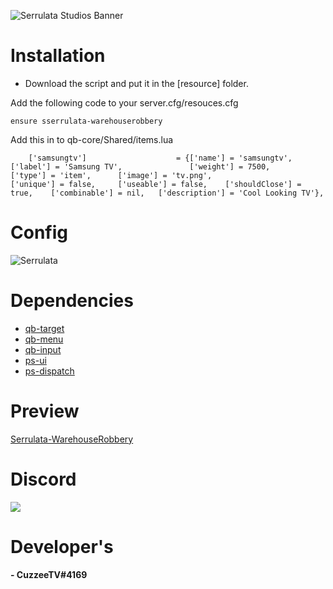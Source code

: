 ![Serrulata Studios Banner](https://i.imgur.com/wG4hycs.gif)

# Installation

* Download the script and put it in the [resource] folder.

Add the following code to your server.cfg/resouces.cfg
```
ensure sserrulata-warehouserobbery
```

Add this in to qb-core/Shared/items.lua
```
	['samsungtv'] 				 	 = {['name'] = 'samsungtv', 			  	  	['label'] = 'Samsung TV', 				['weight'] = 7500, 		['type'] = 'item', 		['image'] = 'tv.png', 					['unique'] = false, 	['useable'] = false, 	['shouldClose'] = true,	   ['combinable'] = nil,   ['description'] = 'Cool Looking TV'},
```
# Config
![Serrulata](https://i.imgur.com/cTIrh50.png)


# Dependencies
* [qb-target](https://github.com/qbcore-framework/qb-target)
* [qb-menu](https://github.com/qbcore-framework/qb-menu)
* [qb-input](https://github.com/qbcore-framework/qb-input)
* [ps-ui](https://github.com/Project-Sloth/ps-ui)
* [ps-dispatch](https://github.com/Project-Sloth/ps-dispatch)

# Preview 
[Serrulata-WarehouseRobbery](https://streamable.com/z057et) 

# Discord
[![](https://dcbadge.vercel.app/api/server/NerdvuJDX7)](https://discord.gg/NerdvuJDX7)

# Developer's
#### - CuzzeeTV#4169
